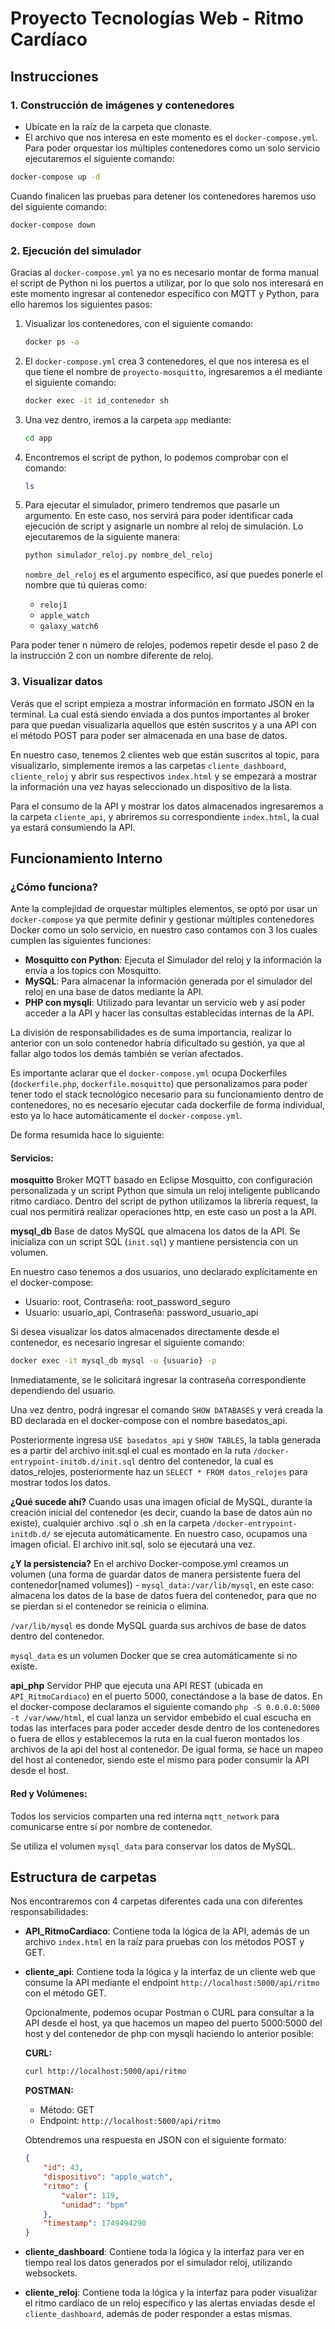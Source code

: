 # Proyecto Tecnologías Web - Ritmo Cardíaco

## Instrucciones

### 1. Construcción de imágenes y contenedores

- Ubícate en la raíz de la carpeta que clonaste.
- El archivo que nos interesa en este momento es el `docker-compose.yml`. Para poder orquestar los múltiples contenedores como un solo servicio ejecutaremos el siguiente comando:

```bash
docker-compose up -d
```

Cuando finalicen las pruebas para detener los contenedores haremos uso del siguiente comando:

```bash
docker-compose down
```

### 2. Ejecución del simulador

Gracias al `docker-compose.yml` ya no es necesario montar de forma manual el script de Python ni los puertos a utilizar, por lo que solo nos interesará en este momento ingresar al contenedor específico con MQTT y Python, para ello haremos los siguientes pasos:

1. Visualizar los contenedores, con el siguiente comando:
   ```bash
   docker ps -a
   ```

2. El `docker-compose.yml` crea 3 contenedores, el que nos interesa es el que tiene el nombre de `proyecto-mosquitto`, ingresaremos a él mediante el siguiente comando:
   ```bash
   docker exec -it id_contenedor sh
   ```

3. Una vez dentro, iremos a la carpeta `app` mediante:
   ```bash
   cd app
   ```

4. Encontremos el script de python, lo podemos comprobar con el comando:
   ```bash
   ls
   ```

5. Para ejecutar el simulador, primero tendremos que pasarle un argumento. En este caso, nos servirá para poder identificar cada ejecución de script y asignarle un nombre al reloj de simulación. Lo ejecutaremos de la siguiente manera:
   ```bash
   python simulador_reloj.py nombre_del_reloj
   ```

   `nombre_del_reloj` es el argumento específico, así que puedes ponerle el nombre que tú quieras como:
   - `reloj1`
   - `apple_watch`
   - `galaxy_watch6`

Para poder tener n número de relojes, podemos repetir desde el paso 2 de la instrucción 2 con un nombre diferente de reloj.

### 3. Visualizar datos

Verás que el script empieza a mostrar información en formato JSON en la terminal. La cual está siendo enviada a dos puntos importantes al broker para que puedan visualizarla aquellos que estén suscritos y a una API con el método POST para poder ser almacenada en una base de datos.

En nuestro caso, tenemos 2 clientes web que están suscritos al topic, para visualizarlo, simplemente iremos a las carpetas `cliente_dashboard`, `cliente_reloj` y abrir sus respectivos `index.html` y se empezará a mostrar la información una vez hayas seleccionado un dispositivo de la lista.

Para el consumo de la API y mostrar los datos almacenados ingresaremos a la carpeta `cliente_api`, y abriremos su correspondiente `index.html`, la cual ya estará consumiendo la API.

## Funcionamiento Interno

### ¿Cómo funciona?

Ante la complejidad de orquestar múltiples elementos, se optó por usar un `docker-compose` ya que permite definir y gestionar múltiples contenedores Docker como un solo servicio, en nuestro caso contamos con 3 los cuales cumplen las siguientes funciones:

- **Mosquitto con Python**: Ejecuta el Simulador del reloj y la información la envía a los topics con Mosquitto.
- **MySQL**: Para almacenar la información generada por el simulador del reloj en una base de datos mediante la API.
- **PHP con mysqli**: Utilizado para levantar un servicio web y así poder acceder a la API y hacer las consultas establecidas internas de la API.

La división de responsabilidades es de suma importancia, realizar lo anterior con un solo contenedor habría dificultado su gestión, ya que al fallar algo todos los demás también se verían afectados.

Es importante aclarar que el `docker-compose.yml` ocupa Dockerfiles (`dockerfile.php`, `dockerfile.mosquitto`) que personalizamos para poder tener todo el stack tecnológico necesario para su funcionamiento dentro de contenedores, no es necesario ejecutar cada dockerfile de forma individual, esto ya lo hace automáticamente el `docker-compose.yml`.

De forma resumida hace lo siguiente:

#### Servicios:

**mosquitto**
Broker MQTT basado en Eclipse Mosquitto, con configuración personalizada y un script Python que simula un reloj inteligente publicando ritmo cardíaco.
Dentro del script de python utilizamos la librería request, la cual nos permitirá realizar operaciones http, en este caso un post a la API.

**mysql_db**
Base de datos MySQL que almacena los datos de la API. Se inicializa con un script SQL (`init.sql`) y mantiene persistencia con un volumen.

En nuestro caso tenemos a dos usuarios, uno declarado explícitamente en el docker-compose:
* Usuario: root, Contraseña: root_password_seguro
* Usuario: usuario_api, Contraseña: password_usuario_api

Si desea visualizar los datos almacenados directamente desde el contenedor, es necesario ingresar el siguiente comando:
```bash
docker exec -it mysql_db mysql -u {usuario} -p
```

Inmediatamente, se le solicitará ingresar la contraseña correspondiente dependiendo del usuario.

Una vez dentro, podrá ingresar el comando `SHOW DATABASES` y verá creada la BD declarada en el docker-compose con el nombre basedatos_api.

Posteriormente ingresa `USE basedatos_api` y `SHOW TABLES`, la tabla generada es a partir del archivo init.sql el cual es montado en la ruta `/docker-entrypoint-initdb.d/init.sql` dentro del contenedor, la cual es datos_relojes, posteriormente haz un `SELECT * FROM datos_relojes` para mostrar todos los datos.

**¿Qué sucede ahí?**
Cuando usas una imagen oficial de MySQL, durante la creación inicial del contenedor (es decir, cuando la base de datos aún no existe), cualquier archivo .sql o .sh en la carpeta `/docker-entrypoint-initdb.d/` se ejecuta automáticamente. En nuestro caso, ocupamos una imagen oficial. El archivo init.sql, solo se ejecutará una vez.

**¿Y la persistencia?**
En el archivo Docker-compose.yml creamos un volumen (una forma de guardar datos de manera persistente fuera del contenedor[named volumes]) - `mysql_data:/var/lib/mysql`, en este caso:
almacena los datos de la base de datos fuera del contenedor, para que no se pierdan si el contenedor se reinicia o elimina.

`/var/lib/mysql` es donde MySQL guarda sus archivos de base de datos dentro del contenedor.

`mysql_data` es un volumen Docker que se crea automáticamente si no existe.

**api_php**
Servidor PHP que ejecuta una API REST (ubicada en `API_RitmoCardiaco`) en el puerto 5000, conectándose a la base de datos.
En el docker-compose declaramos el siguiente comando `php -S 0.0.0.0:5000 -t /var/www/html`, el cual lanza un servidor embebido el cual escucha en todas las interfaces para poder acceder desde dentro de los contenedores o fuera de ellos y establecemos la ruta en la cual fueron montados los archivos de la api del host al contenedor. De igual forma, se hace un mapeo del host al contenedor, siendo este el mismo para poder consumir la API desde el host.

#### Red y Volúmenes:

Todos los servicios comparten una red interna `mqtt_network` para comunicarse entre sí por nombre de contenedor.

Se utiliza el volumen `mysql_data` para conservar los datos de MySQL.

## Estructura de carpetas

Nos encontraremos con 4 carpetas diferentes cada una con diferentes responsabilidades:

- **API_RitmoCardiaco**: Contiene toda la lógica de la API, además de un archivo `index.html` en la raíz para pruebas con los métodos POST y GET.

- **cliente_api**: Contiene toda la lógica y la interfaz de un cliente web que consume la API mediante el endpoint `http://localhost:5000/api/ritmo` con el método GET.

  Opcionalmente, podemos ocupar Postman o CURL para consultar a la API desde el host, ya que hacemos un mapeo del puerto 5000:5000 del host y del contenedor de php con mysqli haciendo lo anterior posible:
  
  **CURL:**
  ```bash
  curl http://localhost:5000/api/ritmo
  ```
  
  **POSTMAN:**
  - Método: GET
  - Endpoint: `http://localhost:5000/api/ritmo`

  Obtendremos una respuesta en JSON con el siguiente formato:
  ```json
  {
      "id": 43,
      "dispositivo": "apple_watch",
      "ritmo": {
          "valor": 119,
          "unidad": "bpm"
      },
      "timestamp": 1749494290
  }
  ```

- **cliente_dashboard**: Contiene toda la lógica y la interfaz para ver en tiempo real los datos generados por el simulador reloj, utilizando websockets.

- **cliente_reloj**: Contiene toda la lógica y la interfaz para poder visualizar el ritmo cardíaco de un reloj específico y las alertas enviadas desde el `cliente_dashboard`, además de poder responder a estas mismas.